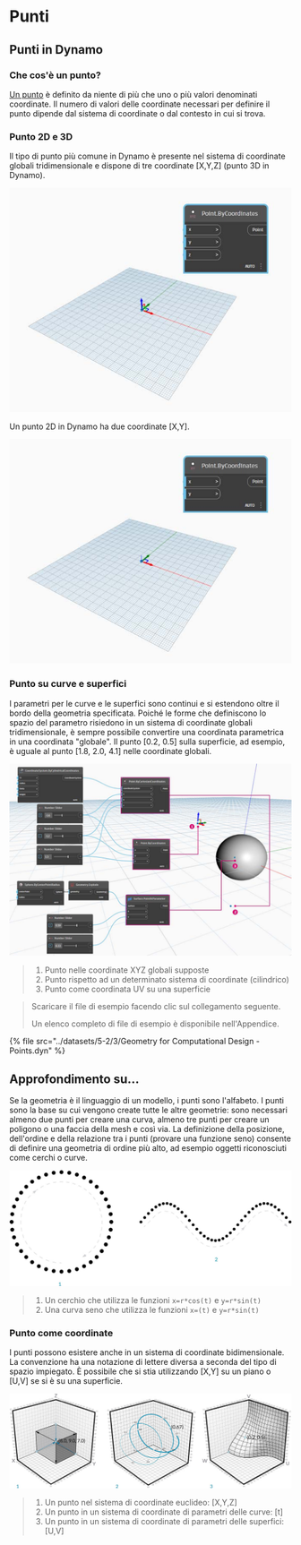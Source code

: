 # Punti

## Punti in Dynamo

### Che cos'è un punto?

[Un punto](5-3\_points.md#point-as-coordinates) è definito da niente di più che uno o più valori denominati coordinate. Il numero di valori delle coordinate necessari per definire il punto dipende dal sistema di coordinate o dal contesto in cui si trova.

### Punto 2D e 3D

Il tipo di punto più comune in Dynamo è presente nel sistema di coordinate globali tridimensionale e dispone di tre coordinate [X,Y,Z] (punto 3D in Dynamo).

![](../images/5-2/3/points-3dpointindynamo.jpg)

Un punto 2D in Dynamo ha due coordinate [X,Y].

![](../images/5-2/3/points-2dpointindynamo.jpg)

### Punto su curve e superfici

I parametri per le curve e le superfici sono continui e si estendono oltre il bordo della geometria specificata. Poiché le forme che definiscono lo spazio del parametro risiedono in un sistema di coordinate globali tridimensionale, è sempre possibile convertire una coordinata parametrica in una coordinata "globale". Il punto [0.2, 0.5] sulla superficie, ad esempio, è uguale al punto [1.8, 2.0, 4.1] nelle coordinate globali.

![](../images/5-2/3/points-xyzvscoordsysvsuv.jpg)

> 1. Punto nelle coordinate XYZ globali supposte
> 2. Punto rispetto ad un determinato sistema di coordinate (cilindrico)
> 3. Punto come coordinata UV su una superficie

> Scaricare il file di esempio facendo clic sul collegamento seguente.
>
> Un elenco completo di file di esempio è disponibile nell'Appendice.

{% file src="../datasets/5-2/3/Geometry for Computational Design - Points.dyn" %}

## Approfondimento su...

Se la geometria è il linguaggio di un modello, i punti sono l'alfabeto. I punti sono la base su cui vengono create tutte le altre geometrie: sono necessari almeno due punti per creare una curva, almeno tre punti per creare un poligono o una faccia della mesh e così via. La definizione della posizione, dell'ordine e della relazione tra i punti (provare una funzione seno) consente di definire una geometria di ordine più alto, ad esempio oggetti riconosciuti come cerchi o curve.

![Da punto a curva](../images/5-2/3/PointsAsBuildingBlocks-1.jpg)

> 1. Un cerchio che utilizza le funzioni `x=r*cos(t)` e `y=r*sin(t)`
> 2. Una curva seno che utilizza le funzioni `x=(t)` e `y=r*sin(t)`

### Punto come coordinate

I punti possono esistere anche in un sistema di coordinate bidimensionale. La convenzione ha una notazione di lettere diversa a seconda del tipo di spazio impiegato. È possibile che si stia utilizzando [X,Y] su un piano o [U,V] se si è su una superficie.

![Punto come coordinate](../images/5-2/3/Coordinates.jpg)

> 1. Un punto nel sistema di coordinate euclideo: [X,Y,Z]
> 2. Un punto in un sistema di coordinate di parametri delle curve: [t]
> 3. Un punto in un sistema di coordinate di parametri delle superfici: [U,V]
